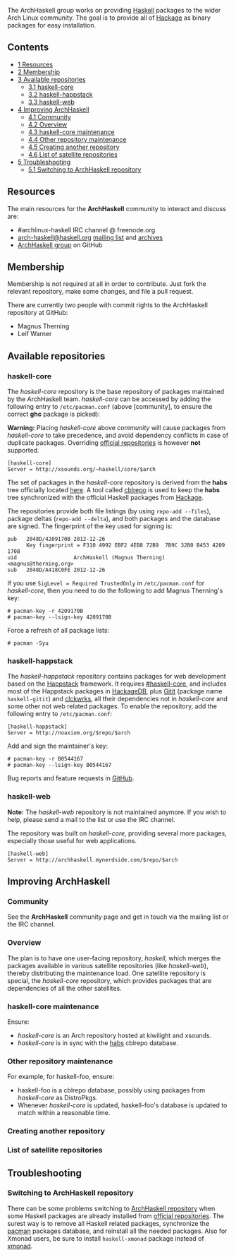The ArchHaskell group works on providing [Haskell](/index.php/Haskell "Haskell") packages to the wider Arch Linux community. The goal is to provide all of [Hackage](http://hackage.haskell.org) as binary packages for easy installation.

## Contents

*   [1 Resources](#Resources)
*   [2 Membership](#Membership)
*   [3 Available repositories](#Available_repositories)
    *   [3.1 haskell-core](#haskell-core)
    *   [3.2 haskell-happstack](#haskell-happstack)
    *   [3.3 haskell-web](#haskell-web)
*   [4 Improving ArchHaskell](#Improving_ArchHaskell)
    *   [4.1 Community](#Community)
    *   [4.2 Overview](#Overview)
    *   [4.3 haskell-core maintenance](#haskell-core_maintenance)
    *   [4.4 Other repository maintenance](#Other_repository_maintenance)
    *   [4.5 Creating another repository](#Creating_another_repository)
    *   [4.6 List of satellite repositories](#List_of_satellite_repositories)
*   [5 Troubleshooting](#Troubleshooting)
    *   [5.1 Switching to ArchHaskell repository](#Switching_to_ArchHaskell_repository)

## Resources

The main resources for the **ArchHaskell** community to interact and discuss are:

*   #archlinux-haskell IRC channel @ freenode.org
*   arch-haskell@haskell.org [mailing list](http://haskell.org/mailman/listinfo/arch-haskell) and [archives](http://www.haskell.org/pipermail/arch-haskell)
*   [ArchHaskell group](https://github.com/archhaskell) on GitHub

## Membership

Membership is not required at all in order to contribute. Just fork the relevant repository, make some changes, and file a pull request.

There are currently two people with commit rights to the ArchHaskell repository at GitHub:

*   Magnus Therning
*   Leif Warner

## Available repositories

### haskell-core

The *haskell-core* repository is the base repository of packages maintained by the ArchHaskell team. *haskell-core* can be accessed by adding the following entry to `/etc/pacman.conf` (above [community], to ensure the correct **ghc** package is picked):

**Warning:** Placing *haskell-core* above *community* will cause packages from *haskell-core* to take precedence, and avoid dependency conflicts in case of duplicate packages. Overriding [official repositories](/index.php/Official_repositories "Official repositories") is however **not** supported.

```
[haskell-core]
Server = http://xsounds.org/~haskell/core/$arch

```

The set of packages in the *haskell-core* repository is derived from the **habs** tree officially located [here](https://github.com/archhaskell/habs). A tool called [cblrepo](https://github.com/magthe/cblrepo) is used to keep the **habs** tree synchronized with the official Haskell packages from [Hackage](http://hackage.haskell.org/packages/hackage.html).

The repositories provide both file listings (by using `repo-add --files`), package deltas (`repo-add --delta`), and both packages and the database are signed. The fingerprint of the key used for signing is:

```
pub   2048D/4209170B 2012-12-26
      Key fingerprint = F310 4992 EBF2 4EB8 72B9  7B9C 32B0 B453 4209 170B
uid                  ArchHaskell (Magnus Therning) <magnus@therning.org>
sub   2048D/A418C0FE 2012-12-26

```

If you use `SigLevel = Required TrustedOnly` in `/etc/pacman.conf` for *haskell-core*, then you need to do the following to add Magnus Therning's key:

```
# pacman-key -r 4209170B
# pacman-key --lsign-key 4209170B

```

Force a refresh of all package lists:

```
# pacman -Syu

```

### haskell-happstack

The *haskell-happstack* repository contains packages for web development based on the [Happstack](http://happstack.com/) framework. It requires [#haskell-core](#haskell-core), and includes most of the Happstack packages in [HackageDB](http://hackage.haskell.org/), plus [Gitit](http://gitit.net/) (package name `haskell-gitit`) and [clckwrks](http://clckwrks.com/), all their dependencies not in *haskell-core* and some other not web related packages. To enable the repository, add the following entry to `/etc/pacman.conf`:

```
[haskell-happstack]
Server = http://noaxiom.org/$repo/$arch

```

Add and sign the maintainer's key:

```
# pacman-key -r B0544167
# pacman-key --lsign-key B0544167

```

Bug reports and feature requests in [GitHub](https://github.com/tensor5/haskell-happstack/issues).

### haskell-web

**Note:** The *haskell-web* repository is not maintained anymore. If you wish to help, please send a mail to the list or use the IRC channel.

The repository was built on *haskell-core*, providing several more packages, especially those useful for web applications.

```
[haskell-web]
Server = http://archhaskell.mynerdside.com/$repo/$arch

```

## Improving ArchHaskell

### Community

See the **ArchHaskell** community page and get in touch via the mailing list or the IRC channel.

### Overview

The plan is to have one user-facing repository, *haskell*, which merges the packages available in various satellite repositories (like *haskell-web*), thereby distributing the maintenance load. One satellite repository is special, the *haskell-core* repository, which provides packages that are dependencies of all the other satellites.

### haskell-core maintenance

Ensure:

*   *haskell-core* is an Arch repository hosted at kiwilight and xsounds.
*   *haskell-core* is in sync with the [habs](https://github.com/archhaskell/habs) cblrepo database.

### Other repository maintenance

For example, for haskell-foo, ensure:

*   haskell-foo is a cblrepo database, possibly using packages from *haskell-core* as DistroPkgs.
*   Whenever *haskell-core* is updated, haskell-foo's database is updated to match within a reasonable time.

### Creating another repository

### List of satellite repositories

## Troubleshooting

### Switching to ArchHaskell repository

There can be some problems switching to [ArchHaskell repository](#ArchHaskell_repository) when some Haskell packages are already installed from [official repositories](/index.php/Official_repositories "Official repositories"). The surest way is to remove all Haskell related packages, synchronize the [pacman](/index.php/Pacman "Pacman") packages database, and reinstall all the needed packages. Also for Xmonad users, be sure to install `haskell-xmonad` package instead of [xmonad](https://www.archlinux.org/packages/?name=xmonad).